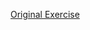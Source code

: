 [Original Exercise](https://learn.freecodecamp.org/javascript-algorithms-and-data-structures/basic-javascript/record-collection)